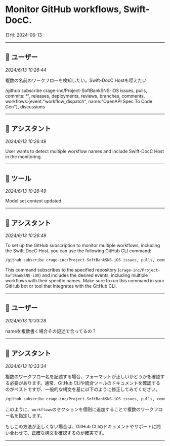 # Monitor GitHub workflows, Swift-DocC.

日付: 2024-06-13

---

## 👤 ユーザー
*2024/6/13 10:26:44*

複数の名前のワークフローを検知したい。Swift-DocC Hostも咥えたい

/github subscribe crage-inc/Project-SoftBankSNS-iOS issues, pulls, commits:'*', releases, deployments, reviews, branches, comments, workflows:{event:"workflow_dispatch", name:"OpenAPI Spec To Code Gen"}, discussions

---

## 🤖 アシスタント
*2024/6/13 10:26:49*

User wants to detect multiple workflow names and include Swift-DocC Host in the monitoring.

---

## 🔧 ツール
*2024/6/13 10:26:49*

Model set context updated.

---

## 🤖 アシスタント
*2024/6/13 10:26:49*

To set up the GitHub subscription to monitor multiple workflows, including the Swift-DocC Host, you can use the following GitHub CLI command:

```bash
/github subscribe crage-inc/Project-SoftBankSNS-iOS issues, pulls, commits:'*', releases, deployments, reviews, branches, comments, workflows:{event:"workflow_dispatch", name:"OpenAPI Spec To Code Gen", name:"Swift-DocC Host"}, discussions
```

This command subscribes to the specified repository (`crage-inc/Project-SoftBankSNS-iOS`) and includes the desired events, including multiple workflows with their specific names. Make sure to run this command in your GitHub bot or tool that integrates with the GitHub CLI.

---

## 👤 ユーザー
*2024/6/13 10:33:28*

nameを複数書く場合その記述で合ってるの？

---

## 🤖 アシスタント
*2024/6/13 10:33:34*

複数のワークフロー名を記述する場合、フォーマットが正しいかどうかを確認する必要があります。通常、GitHub CLIや統合ツールのドキュメントを確認するのがベストですが、一般的な構文を基に以下のように修正してみてください。

```bash
/github subscribe crage-inc/Project-SoftBankSNS-iOS issues, pulls, commits:'*', releases, deployments, reviews, branches, comments, workflows:{event:"workflow_dispatch", name:"OpenAPI Spec To Code Gen"}, workflows:{event:"workflow_dispatch", name:"Swift-DocC Host"}, discussions
```

このように、`workflows`のセクションを個別に追加することで複数のワークフロー名を指定します。

もしこの方法が正しくない場合は、GitHub CLIのドキュメントやサポートに問い合わせて、正確な構文を確認するのが確実です。

---

